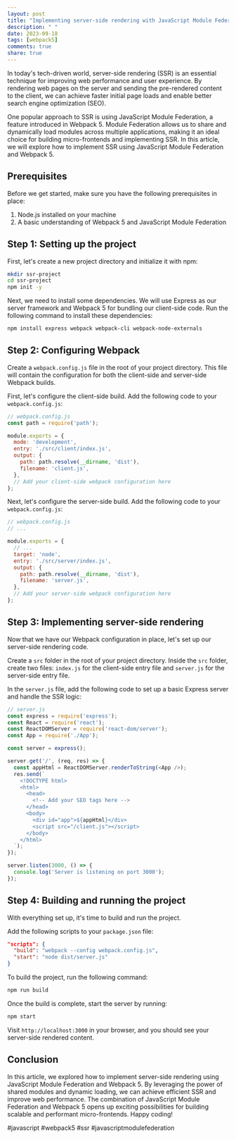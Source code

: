 ```yaml
---
layout: post
title: "Implementing server-side rendering with JavaScript Module Federation and Webpack 5"
description: " "
date: 2023-09-18
tags: [webpack5]
comments: true
share: true
---
```


In today's tech-driven world, server-side rendering (SSR) is an essential technique for improving web performance and user experience. By rendering web pages on the server and sending the pre-rendered content to the client, we can achieve faster initial page loads and enable better search engine optimization (SEO).

One popular approach to SSR is using JavaScript Module Federation, a feature introduced in Webpack 5. Module Federation allows us to share and dynamically load modules across multiple applications, making it an ideal choice for building micro-frontends and implementing SSR. In this article, we will explore how to implement SSR using JavaScript Module Federation and Webpack 5.

## Prerequisites

Before we get started, make sure you have the following prerequisites in place:

1. Node.js installed on your machine
2. A basic understanding of Webpack 5 and JavaScript Module Federation

## Step 1: Setting up the project

First, let's create a new project directory and initialize it with npm:

```bash
mkdir ssr-project
cd ssr-project
npm init -y
```

Next, we need to install some dependencies. We will use Express as our server framework and Webpack 5 for bundling our client-side code. Run the following command to install these dependencies:

```bash
npm install express webpack webpack-cli webpack-node-externals
```

## Step 2: Configuring Webpack

Create a `webpack.config.js` file in the root of your project directory. This file will contain the configuration for both the client-side and server-side Webpack builds.

First, let's configure the client-side build. Add the following code to your `webpack.config.js`:

```javascript
// webpack.config.js
const path = require('path');

module.exports = {
  mode: 'development',
  entry: './src/client/index.js',
  output: {
    path: path.resolve(__dirname, 'dist'),
    filename: 'client.js',
  },
  // Add your client-side webpack configuration here
};
```

Next, let's configure the server-side build. Add the following code to your `webpack.config.js`:

```javascript
// webpack.config.js
// ...

module.exports = {
  // ...
  target: 'node',
  entry: './src/server/index.js',
  output: {
    path: path.resolve(__dirname, 'dist'),
    filename: 'server.js',
  },
  // Add your server-side webpack configuration here
};
```

## Step 3: Implementing server-side rendering

Now that we have our Webpack configuration in place, let's set up our server-side rendering code.

Create a `src` folder in the root of your project directory. Inside the `src` folder, create two files: `index.js` for the client-side entry file and `server.js` for the server-side entry file.

In the `server.js` file, add the following code to set up a basic Express server and handle the SSR logic:

```javascript
// server.js
const express = require('express');
const React = require('react');
const ReactDOMServer = require('react-dom/server');
const App = require('./App');

const server = express();

server.get('/', (req, res) => {
  const appHtml = ReactDOMServer.renderToString(<App />);
  res.send(`
    <!DOCTYPE html>
    <html>
      <head>
        <!-- Add your SEO tags here -->
      </head>
      <body>
        <div id="app">${appHtml}</div>
        <script src="/client.js"></script>
      </body>
    </html>
  `);
});

server.listen(3000, () => {
  console.log('Server is listening on port 3000');
});
```

## Step 4: Building and running the project

With everything set up, it's time to build and run the project.

Add the following scripts to your `package.json` file:

```json
"scripts": {
  "build": "webpack --config webpack.config.js",
  "start": "node dist/server.js"
}
```

To build the project, run the following command:

```bash
npm run build
```

Once the build is complete, start the server by running:

```bash
npm start
```

Visit `http://localhost:3000` in your browser, and you should see your server-side rendered content.

## Conclusion

In this article, we explored how to implement server-side rendering using JavaScript Module Federation and Webpack 5. By leveraging the power of shared modules and dynamic loading, we can achieve efficient SSR and improve web performance. The combination of JavaScript Module Federation and Webpack 5 opens up exciting possibilities for building scalable and performant micro-frontends. Happy coding!

#javascript #webpack5 #ssr #javascriptmodulefederation